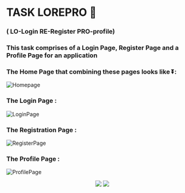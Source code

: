 # TASK LOREPRO 🏹
### ( LO-Login RE-Register PRO-profile)
### This task comprises of a Login Page, Register Page and a Profile Page for an application

### The Home Page that combining these pages looks like ⏬:
![Homepage](https://user-images.githubusercontent.com/98384128/151022245-2aac4feb-98e2-4a6e-8341-c829521eac31.png)

### The Login Page : 
![LoginPage](https://user-images.githubusercontent.com/98384128/151022806-9302032d-0f20-4958-80c3-4f845dbd33fc.png)

### The Registration Page :
![RegisterPage](https://user-images.githubusercontent.com/98384128/151022912-7db6d94d-23ba-4236-89d4-ef84d82d26ab.png)

### The Profile Page :
![ProfilePage](https://user-images.githubusercontent.com/98384128/151022986-4a7cd80e-8529-4b7e-88ee-1e19deca504c.png)
<br>
<p align="center">
<img src="https://user-images.githubusercontent.com/98384128/151024906-49076acf-bbc8-4b97-a9a1-5bd7d042112d.gif">
  <img src="https://user-images.githubusercontent.com/98384128/151025604-e6eae7ed-6736-4a3a-825a-cd486ce74bdf.gif">

  </p>


